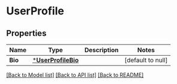 # UserProfile

## Properties
Name | Type | Description | Notes
------------ | ------------- | ------------- | -------------
**Bio** | [***UserProfileBio**](User_profile_bio.md) |  | [default to null]

[[Back to Model list]](../README.md#documentation-for-models) [[Back to API list]](../README.md#documentation-for-api-endpoints) [[Back to README]](../README.md)

